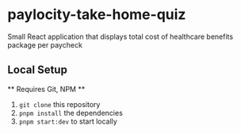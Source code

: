 # paylocity-take-home-quiz

Small React application that displays total cost of healthcare benefits package per paycheck

## Local Setup

** Requires Git, NPM **

1. `git clone` this repository
2. `pnpm install` the dependencies
3. `pnpm start:dev` to start locally
